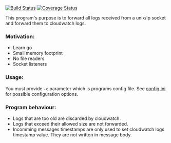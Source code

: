 [![Build Status](https://travis-ci.org/ClearcodeHQ/Go-Forward.svg)](https://travis-ci.org/ClearcodeHQ/Go-Forward)
[![Coverage Status](https://coveralls.io/repos/github/ClearcodeHQ/Go-Forward/badge.svg?branch=master)](https://coveralls.io/github/ClearcodeHQ/Go-Forward?branch=master)

This program's purpose is to forward all logs received from a unix/ip socket and forward them to cloudwatch logs.

### Motivation:
* Learn go
* Small memory footprint
* No file readers
* Socket listeners

### Usage:
You must provide `-c` parameter which is programs config file.
See [config.ini](config.ini) for possible configuration options.

### Program behaviour:
* Logs that are too old are discarded by cloudwatch.
* Logs that exceed their allowed size are not forwarded.
* Incomming messages timestamps are only used to set cloudwatch logs
timestamp value. They are not written in message body.
